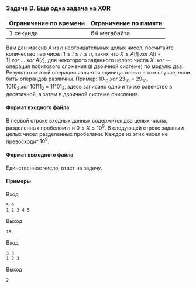 

### Задача D. Еще одна задача на XOR

| Ограничение по времени      | Ограничение по памяти         |
|:----------------------------|:------------------------------|
|1 секунда|64 мегабайта|

Вам дан массив $A$ из $n$ неотрицательных целых чисел, посчитайте количество пар чисел $1 \le l \le r \le n$, таких что $X \le A[l]\ xor\ A[l + 1]\ xor\ ...\ xor\ A[r]$, для некоторого заданного целого числа $X$. $xor$ — операция побитового сложения (в двоичной системе) по модулю два. Результатом этой операции является единица только в том случае, если биты операндов различны. Пример: $10_{10}\ xor\ 23_{10}\ =\ 29_{10}$, $1010_2\ xor\ 10111_2\ =\ 11101_2$, здесь записано одно и то же равенство в десятичной, а затем в двоичной системе счисления.

#### Формат входного файла

В первой строке входных данных содержится два целых числа, разделенных пробелом $n$ и $0 \le X \le 10^9$. В следующей строке заданы $n$ целых чисел разделенных пробелами. Каждое из этих чисел не превосходит $10^9$.


#### Формат выходного файла

Единственное число, ответ на задачу.

#### Примеры

Вход
```
5 0
1 2 3 4 5
```

Выход
```
15
```
Вход
```
3 3
1 2 3
```

Выход
```
2
```
